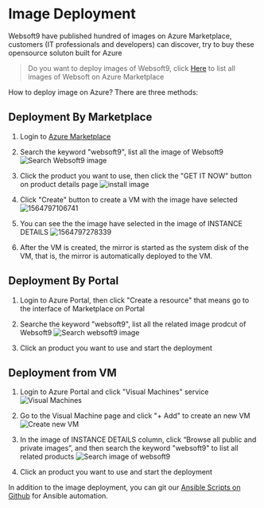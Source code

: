 # Image Deployment

Websoft9 have published hundred of images on Azure Marketplace, customers (IT professionals and developers) can discover, try to buy these opensource soluton built for Azure

>  Do you want to deploy images of Websoft9, click [Here](https://azuremarketplace.microsoft.com/en-us/marketplace/apps?page=1&search=websoft9) to list all images of Websoft on Azure Marketplace

How to deploy image on Azure? There are three methods:

## Deployment By Marketplace

1. Login to [Azure Marketplace](https://azuremarketplace.microsoft.com/en-us/marketplace/apps)

2. Search the keyword "websoft9", list all the image of Websoft9
   ![ Search Websoft9 image](https://libs.websoft9.com/Websoft9/DocsPicture/en/azure/azure-mkss-websoft9.png)

3. Click the product you want to use, then click the "GET IT NOW" button on product details page
   ![install image](https://libs.websoft9.com/Websoft9/DocsPicture/en/azure/azure-rs-websoft9.png)

4. Click "Create" button to create a VM with the image have selected
   ![1564797106741](https://libs.websoft9.com/Websoft9/DocsPicture/en/azure/azure-imagecreate-websoft9.png)

5. You can see the the image have selected in the image of INSTANCE DETAILS
   ![1564797278339](https://libs.websoft9.com/Websoft9/DocsPicture/en/azure/azure-imagevm-websoft9.png)

6. After the VM is created, the mirror is started as the system disk of the VM, that is, the mirror is automatically deployed to the VM.

## Deployment By Portal

1. Login to Azure Portal, then click "Create a resource" that means go to the interface of Marketplace on Portal

2. Searche the keyword "websoft9", list all the related image prodcut of Websoft9
   ![Search websoft9 image](https://libs.websoft9.com/Websoft9/DocsPicture/en/azure/azure-portalmk-websoft9.png)

3. Click an product you want to use and start the deployment

## Deployment from VM

1. Login to Azure Portal and click "Visual Machines" service
   ![Visual Machines](https://libs.websoft9.com/Websoft9/DocsPicture/en/azure/azure-vm-websoft9.png)

2. Go to the Visual Machine page and click "+ Add" to create an new VM
   ![Create new VM](https://libs.websoft9.com/Websoft9/DocsPicture/en/azure/azure-addvm-websoft9.png)
   
3. In the image of INSTANCE DETAILS column, click “Browse all public and private images”, and then search the keyword "websoft9" to list all related products
   ![Search image of websoft9](https://libs.websoft9.com/Websoft9/DocsPicture/en/azure/azure-vmimage-websoft9.png)

4. Click an product you want to use and start the deployment

In addition to the image deployment, you can git our [Ansible Scripts on Github](https://github.com/websoft9) for Ansible automation.